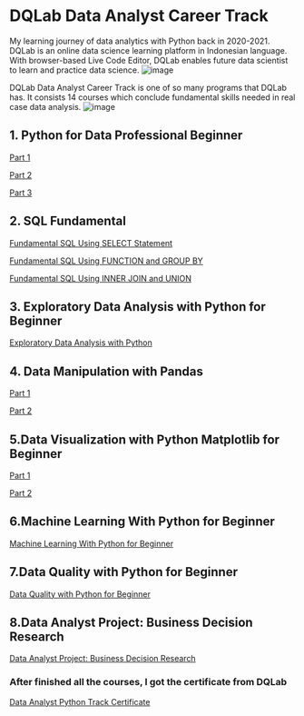 # DQLab Data Analyst Career Track
My learning journey of data analytics with Python back in 2020-2021.
DQLab is an online data science learning platform in Indonesian language. With browser-based Live Code Editor, DQLab enables future data scientist to learn and practice data science.
![image](https://user-images.githubusercontent.com/74189753/160532641-cb223543-0745-42a2-859f-e24d008b9949.png)

DQLab Data Analyst Career Track is one of so many programs that DQLab has. It consists 14 courses which conclude fundamental skills needed in real case data analysis.
![image](https://user-images.githubusercontent.com/74189753/160534602-267251d9-8156-41a5-a149-7d4b0a3d5dcf.png)

## **1. Python for Data Professional Beginner**
[Part 1](https://github.com/Salsanursabilanw/dqlabpythoncareertrack/tree/main/Python%20for%20Data%20Professional%20Beginner/Part%201)

[Part 2](https://github.com/Salsanursabilanw/dqlabpythoncareertrack/tree/main/Python%20for%20Data%20Professional%20Beginner/Part%202)

[Part 3](https://github.com/Salsanursabilanw/dqlabpythoncareertrack/tree/main/Python%20for%20Data%20Professional%20Beginner/Part%203)

## **2. SQL Fundamental**
[Fundamental SQL Using SELECT Statement](https://github.com/Salsanursabilanw/dqlabpythoncareertrack/tree/main/Fundamental%20SQL/1.%20Fundamental%20SQL%20Using%20SELECT%20Statement)

[Fundamental SQL Using FUNCTION and GROUP BY](https://github.com/Salsanursabilanw/dqlabpythoncareertrack/tree/main/Fundamental%20SQL/2.%20Fundamental%20SQL%20Using%20FUNCTION%20and%20GROUP%20BY)

[Fundamental SQL Using INNER JOIN and UNION](https://github.com/Salsanursabilanw/dqlabpythoncareertrack/tree/main/Fundamental%20SQL/3.%20Fundamental%20SQL%20Using%20INNER%20JOIN%20and%20UNION)

## **3. Exploratory Data Analysis with Python for Beginner**
[Exploratory Data Analysis with Python](https://github.com/Salsanursabilanw/dqlabpythoncareertrack/tree/main/Exploratory%20Data%20Analysis%20with%20Python%20for%20Beginner)

## **4. Data Manipulation with Pandas**
[Part 1](https://github.com/Salsanursabilanw/dqlabpythoncareertrack/tree/main/Data%20Manipulation%20with%20Pandas/Part%201)

[Part 2](https://github.com/Salsanursabilanw/dqlabpythoncareertrack/tree/main/Data%20Manipulation%20with%20Pandas/Part%202)

## **5.Data Visualization with Python Matplotlib for Beginner**
[Part 1](https://github.com/Salsanursabilanw/dqlabpythoncareertrack/tree/main/Data%20Visualization%20with%20Python%20Matplotlib%20for%20Beginner/Part%201)

[Part 2](https://github.com/Salsanursabilanw/dqlabpythoncareertrack/tree/main/Data%20Visualization%20with%20Python%20Matplotlib%20for%20Beginner/Part%202)

## **6.Machine Learning With Python for Beginner**
[Machine Learning With Python for Beginner](https://github.com/Salsanursabilanw/dqlabpythoncareertrack/tree/main/Machine%20Learning%20with%20Python%20for%20Beginner)

## **7.Data Quality with Python for Beginner**
[Data Quality with Python for Beginner](https://github.com/Salsanursabilanw/dqlabpythoncareertrack/tree/main/Data%20Quality%20with%20Python%20for%20Beginner)

## **8.Data Analyst Project: Business Decision Research**
[Data Analyst Project: Business Decision Research](https://github.com/Salsanursabilanw/dqlabpythoncareertrack/tree/main/Data%20Analyst%20Project%20Business%20Decision%20Research)

### After finished all the courses, I got the certificate from DQLab
[Data Analyst Python Track Certificate](https://academy.dqlab.id/certificate/pdf/DQLABDATRCNCOTTJ/TRACK)
